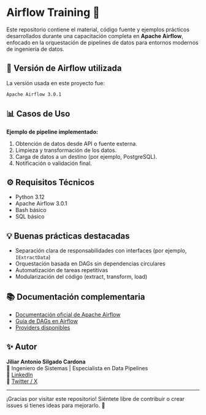 
# Airflow Training 🚀

Este repositorio contiene el material, código fuente y ejemplos prácticos desarrollados durante una capacitación completa en **Apache Airflow**, enfocado en la orquestación de pipelines de datos para entornos modernos de ingeniería de datos.

## 🧪 Versión de Airflow utilizada

La versión usada en este proyecto fue:

```
Apache Airflow 3.0.1
```

## 📊 Casos de Uso

**Ejemplo de pipeline implementado:**

1. Obtención de datos desde API o fuente externa.
2. Limpieza y transformación de los datos.
3. Carga de datos a un destino (por ejemplo, PostgreSQL).
4. Notificación o validación final.

## ⚙️ Requisitos Técnicos

- Python 3.12
- Apache Airflow 3.0.1
- Bash básico
- SQL básico

## 💡 Buenas prácticas destacadas

- Separación clara de responsabilidades con interfaces (por ejemplo, `IExtractData`)
- Orquestación basada en DAGs sin dependencias circulares
- Automatización de tareas repetitivas
- Modularización del código (extract, transform, load)

## 📚 Documentación complementaria

- [Documentación oficial de Apache Airflow](https://airflow.apache.org/docs/)
- [Guía de DAGs en Airflow](https://airflow.apache.org/docs/apache-airflow/stable/core-concepts/dags.html)
- [Providers disponibles](https://airflow.apache.org/docs/apache-airflow-providers/index.html)

## ✨ Autor

**Jiliar Antonio Silgado Cardona**  
💼 Ingeniero de Sistemas | Especialista en Data Pipelines  
🔗 [LinkedIn](https://www.linkedin.com/in/jiliar-silgado-cardona-4b970b286/)  
🔗 [Twitter / X](https://x.com/CardonaJiliar)

---

¡Gracias por visitar este repositorio! Siéntete libre de contribuir o crear issues si tienes ideas para mejorarlo. 🙌
